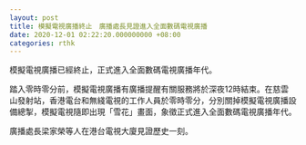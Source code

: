 ```yaml
---
layout: post
title: 模擬電視廣播終止　廣播處長見證進入全面數碼電視廣播
date: 2020-12-01 02:22:20.000000000 +08:00
categories: rthk
---
```


模擬電視廣播已經終止，正式進入全面數碼電視廣播年代。

踏入零時零分前，模擬電視廣播有廣播提醒有關服務將於深夜12時結束。在慈雲山發射站，香港電台和無綫電視的工作人員於零時零分，分別關掉模擬電視廣播設備總掣，模擬電視隨即出現「雪花」畫面，象徵正式進入全面數碼電視廣播年代。

廣播處長梁家榮等人在港台電視大廈見證歷史一刻。
